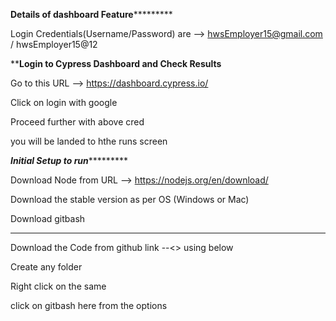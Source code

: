 ******************Details of dashboard Feature***************************

Login Credentials(Username/Password) are --> hwsEmployer15@gmail.com / hwsEmployer15@12


******************Login to Cypress Dashboard and Check Results****************

Go to this URL --> https://dashboard.cypress.io/ 

Click on login with google 

Proceed further with above cred

you will be landed to hthe runs screen


***********Initial Setup to run********************

Download Node from URL --> https://nodejs.org/en/download/

Download the stable version as per OS (Windows or Mac)

Download gitbash

********************************************************


Download the Code from github link --<> using below

Create any folder

Right click on the same 

click on gitbash here from the options
